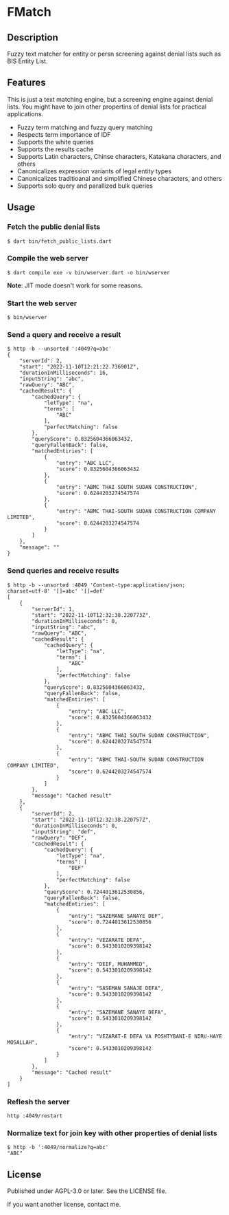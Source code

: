 # FMatch

## Description

Fuzzy text matcher for entity or persn screening against denial lists such as BIS Entity List.

## Features

This is just a text matching engine, but a screening engine against denial lists.
You might have to join other propertins of denial lists for practical applications.

- Fuzzy term matching and fuzzy query matching
- Respects term importance of IDF
- Supports the white queries
- Supports the results cache
- Supports Latin characters, Chinse characters, Katakana characters, and others
- Canonicalizes expression variants of legal entity types
- Canonicalizes traditioanal and simplified Chinese characters, and others
- Supports solo query and parallized bulk queries

## Usage

### Fetch the public denial lists

```text
$ dart bin/fetch_public_lists.dart 
```

### Compile the web server

```text
$ dart compile exe -v bin/wserver.dart -o bin/wserver
```

**Note**: JIT mode doesn't work for some reasons.

### Start the web server

```text
$ bin/wserver
```

### Send a query and receive a result

```text
$ http -b --unsorted ':4049?q=abc'
{
    "serverId": 2,
    "start": "2022-11-10T12:21:22.736901Z",
    "durationInMilliseconds": 16,
    "inputString": "abc",
    "rawQuery": "ABC",
    "cachedResult": {
        "cachedQuery": {
            "letType": "na",
            "terms": [
                "ABC"
            ],
            "perfectMatching": false
        },
        "queryScore": 0.8325604366063432,
        "queryFallenBack": false,
        "matchedEntiries": [
            {
                "entry": "ABC LLC",
                "score": 0.8325604366063432
            },
            {
                "entry": "ABMC THAI SOUTH SUDAN CONSTRUCTION",
                "score": 0.6244203274547574
            },
            {
                "entry": "ABMC THAI-SOUTH SUDAN CONSTRUCTION COMPANY LIMITED",
                "score": 0.6244203274547574
            }
        ]
    },
    "message": ""
}
```

### Send queries and receive results

```text
$ http -b --unsorted :4049 'Content-type:application/json; charset=utf-8' '[]=abc' '[]=def'
[
    {
        "serverId": 1,
        "start": "2022-11-10T12:32:38.220773Z",
        "durationInMilliseconds": 0,
        "inputString": "abc",
        "rawQuery": "ABC",
        "cachedResult": {
            "cachedQuery": {
                "letType": "na",
                "terms": [
                    "ABC"
                ],
                "perfectMatching": false
            },
            "queryScore": 0.8325604366063432,
            "queryFallenBack": false,
            "matchedEntiries": [
                {
                    "entry": "ABC LLC",
                    "score": 0.8325604366063432
                },
                {
                    "entry": "ABMC THAI SOUTH SUDAN CONSTRUCTION",
                    "score": 0.6244203274547574
                },
                {
                    "entry": "ABMC THAI-SOUTH SUDAN CONSTRUCTION COMPANY LIMITED",
                    "score": 0.6244203274547574
                }
            ]
        },
        "message": "Cached result"
    },
    {
        "serverId": 2,
        "start": "2022-11-10T12:32:38.220757Z",
        "durationInMilliseconds": 0,
        "inputString": "def",
        "rawQuery": "DEF",
        "cachedResult": {
            "cachedQuery": {
                "letType": "na",
                "terms": [
                    "DEF"
                ],
                "perfectMatching": false
            },
            "queryScore": 0.7244013612530856,
            "queryFallenBack": false,
            "matchedEntiries": [
                {
                    "entry": "SAZEMANE SANAYE DEF",
                    "score": 0.7244013612530856
                },
                {
                    "entry": "VEZARATE DEFA",
                    "score": 0.5433010209398142
                },
                {
                    "entry": "DEIF, MUHAMMED",
                    "score": 0.5433010209398142
                },
                {
                    "entry": "SASEMAN SANAJE DEFA",
                    "score": 0.5433010209398142
                },
                {
                    "entry": "SAZEMANE SANAYE DEFA",
                    "score": 0.5433010209398142
                },
                {
                    "entry": "VEZARAT-E DEFA VA POSHTYBANI-E NIRU-HAYE MOSALLAH",
                    "score": 0.5433010209398142
                }
            ]
        },
        "message": "Cached result"
    }
]
```

### Reflesh the server

```text
http :4049/restart
```

### Normalize text for join key with other properties of denial lists

```text
$ http -b ':4049/normalize?q=abc'
"ABC"
```

## License

Published under AGPL-3.0 or later. See the LICENSE file.

If you want another license, contact me.